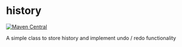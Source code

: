 # history

[![Maven Central](https://maven-badges.herokuapp.com/maven-central/com.mthaler/history/badge.svg)](https://maven-badges.herokuapp.com/maven-central/com.mthaler/history)

A simple class to store history and implement undo / redo functionality
